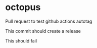# octopus

Pull request to test github actions autotag

This commit should create a release

This should fail
